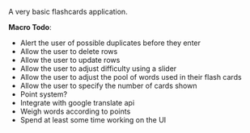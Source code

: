 A very basic flashcards application.

**Macro Todo**:

* Alert the user of possible duplicates before they enter
* Allow the user to delete rows
* Allow the user to update rows
* Allow the user to adjust difficulty using a slider
* Allow the user to adjust the pool of words used in their flash cards
* Allow the user to specify the number of cards shown
* Point system?
* Integrate with google translate api
* Weigh words according to points
* Spend at least some time working on the UI

